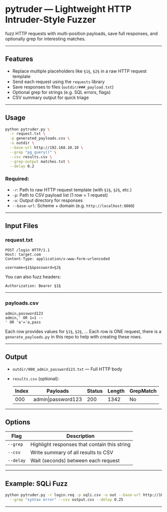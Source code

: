 # pytruder — Lightweight HTTP Intruder-Style Fuzzer

fuzz HTTP requests with multi-position payloads, save full responses, and optionally grep for interesting matches.

---

## Features

- Replace multiple placeholders like `§1§`, `§2§` in a raw HTTP request template
- Send each request using the `requests` library
- Save responses to files (`outdir/###_payload.txt`)
- Optional grep for strings (e.g. SQL errors, flags)
- CSV summary output for quick triage

---

## Usage

```bash
python pytruder.py \
  -r request.txt \
  -p generated_payloads.csv \
  -o outdir \
  --base-url http://192.168.10.10 \
  --grep "pg_query()" \
  --csv results.csv \
  --grep-output matches.txt \
  --delay 0.2
```

### Required:
- `-r`: Path to raw HTTP request template (with `§1§`, `§2§`, etc.)
- `-p`: Path to CSV payload list (1 row = 1 request)
- `-o`: Output directory for responses
- `--base-url`: Scheme + domain (e.g. `http://localhost:8080`)

---

## Input Files

### request.txt

```http
POST /login HTTP/1.1
Host: target.com
Content-Type: application/x-www-form-urlencoded

username=§1§&password=§2§
```

You can also fuzz headers:

```
Authorization: Bearer §1§
```

---

### payloads.csv

```csv
admin,password123
admin,' OR 1=1 --
' OR 'a'='a,pass
```

Each row provides values for `§1§`, `§2§`, ...
Each row is ONE request, there is a `generate_payloads.py` in this repo to help with creating these rows.

---

## Output

- `outdir/000_admin_password123.txt` — Full HTTP body
- `results.csv` (optional):

  | Index | Payloads              | Status | Length | GrepMatch |
  |-------|------------------------|--------|--------|-----------|
  | 000   | admin\|password123     | 200    | 1342   | No        |

---

## Options

| Flag         | Description                                 |
|--------------|---------------------------------------------|
| `--grep`     | Highlight responses that contain this string |
| `--csv`      | Write summary of all results to CSV         |
| `--delay`    | Wait (seconds) between each request         |

---

## Example: SQLi Fuzz

```bash
python pytruder.py -r login.req -p sqli.csv -o out --base-url http://10.10.10.10 \
  --grep "syntax error" --csv output.csv --delay 0.25
```

---
